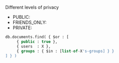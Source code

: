 Different levels of privacy
-   PUBLIC:
-   FRIENDS_ONLY: 
-   PRIVATE:

```sql
db.documents.find( { $or : [
     { public : true },
     { users  : X },
     { groups : { $in : [list-of-X's-groups] } }
] } )
```
<!--stackedit_data:
eyJoaXN0b3J5IjpbOTk5OTE2NzQ5LC01Nzg0MTY4NjVdfQ==
-->